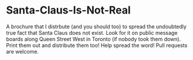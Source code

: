 # Santa-Claus-Is-Not-Real
A brochure that I distrbute (and you should too) to spread the undoubtedly true fact that Santa Claus does not exist. Look for it on public message boards along Queen Street West in Toronto (if nobody took them down). Print them out and distribute them too! Help spread the word! Pull requests are welcome.
